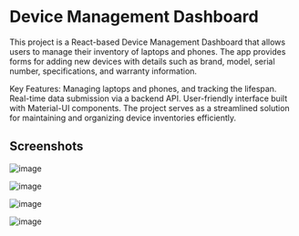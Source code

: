 
# Device Management Dashboard
This project is a React-based Device Management Dashboard that allows users to manage their inventory of laptops and phones. The app provides forms for adding new devices with details such as brand, model, serial number, specifications, and warranty information.

Key Features:
Managing laptops and phones, and tracking the lifespan.
Real-time data submission via a backend API.
User-friendly interface built with Material-UI components.
The project serves as a streamlined solution for maintaining and organizing device inventories efficiently.


## Screenshots


![image](https://github.com/user-attachments/assets/db555232-98e1-47d2-9645-451892e177eb)


![image](https://github.com/user-attachments/assets/5dba185f-f47f-46fc-bdb7-2857bbbc4d29)

![image](https://github.com/user-attachments/assets/c6ad1972-53ac-48a1-af7c-b8f5ba95861f)


![image](https://github.com/user-attachments/assets/a8b7429c-27c6-41c7-9433-ed1d769a2648)

